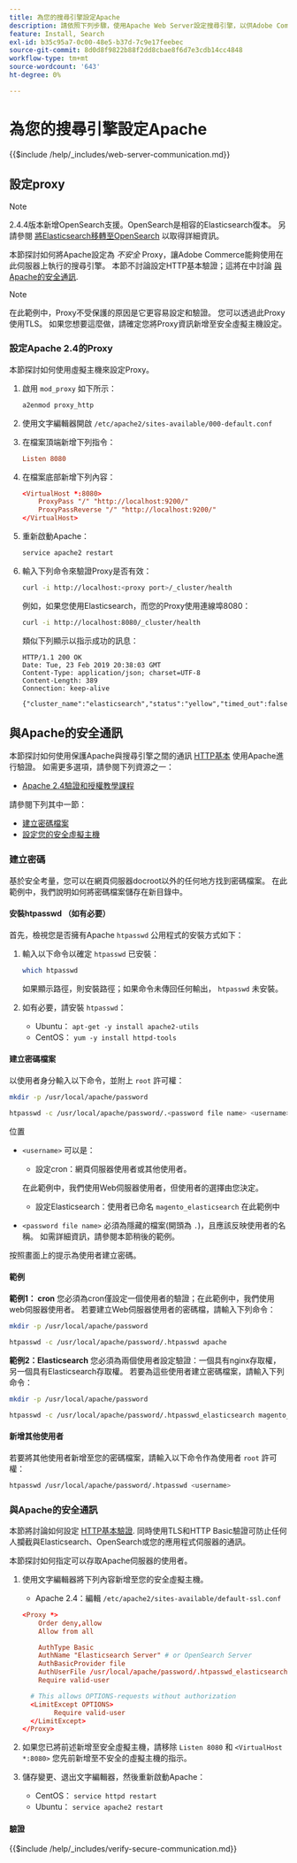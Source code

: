 ```yaml
---
title: 為您的搜尋引擎設定Apache
description: 請依照下列步驟，使用Apache Web Server設定搜尋引擎，以供Adobe Commerce的內部部署安裝。
feature: Install, Search
exl-id: b35c95a7-0c00-48e5-b37d-7c9e17feebec
source-git-commit: 8d0d8f9822b88f2dd8cbae8f6d7e3cdb14cc4848
workflow-type: tm+mt
source-wordcount: '643'
ht-degree: 0%

---
```


# 為您的搜尋引擎設定Apache

{{$include /help/_includes/web-server-communication.md}}

## 設定proxy

>[!NOTE]
>
>2.4.4版本新增OpenSearch支援。OpenSearch是相容的Elasticsearch復本。 另請參閱 [將Elasticsearch移轉至OpenSearch](../../../upgrade/prepare/opensearch-migration.md) 以取得詳細資訊。

本節探討如何將Apache設定為 *不安全* Proxy，讓Adobe Commerce能夠使用在此伺服器上執行的搜尋引擎。 本節不討論設定HTTP基本驗證；這將在中討論 [與Apache的安全通訊](#secure-communication-with-apache).

>[!NOTE]
>
>在此範例中，Proxy不受保護的原因是它更容易設定和驗證。 您可以透過此Proxy使用TLS。 如果您想要這麼做，請確定您將Proxy資訊新增至安全虛擬主機設定。

### 設定Apache 2.4的Proxy

本節探討如何使用虛擬主機來設定Proxy。

1. 啟用 `mod_proxy` 如下所示：

   ```bash
   a2enmod proxy_http
   ```

1. 使用文字編輯器開啟 `/etc/apache2/sites-available/000-default.conf`
1. 在檔案頂端新增下列指令：

   ```conf
   Listen 8080
   ```

1. 在檔案底部新增下列內容：

   ```conf
   <VirtualHost *:8080>
       ProxyPass "/" "http://localhost:9200/"
       ProxyPassReverse "/" "http://localhost:9200/"
   </VirtualHost>
   ```

1. 重新啟動Apache：

   ```bash
   service apache2 restart
   ```

1. 輸入下列命令來驗證Proxy是否有效：

   ```bash
   curl -i http://localhost:<proxy port>/_cluster/health
   ```

   例如，如果您使用Elasticsearch，而您的Proxy使用連線埠8080：

   ```bash
   curl -i http://localhost:8080/_cluster/health
   ```

   類似下列顯示以指示成功的訊息：

   ```terminal
   HTTP/1.1 200 OK
   Date: Tue, 23 Feb 2019 20:38:03 GMT
   Content-Type: application/json; charset=UTF-8
   Content-Length: 389
   Connection: keep-alive
   
   {"cluster_name":"elasticsearch","status":"yellow","timed_out":false,"number_of_nodes":1,"number_of_data_nodes":1,"active_primary_shards":5,"active_shards":5,"relocating_shards":0,"initializing_shards":0,"unassigned_shards":5,"delayed_unassigned_shards":0,"number_of_pending_tasks":0,"number_of_in_flight_fetch":0,"task_max_waiting_in_queue_millis":0,"active_shards_percent_as_number":50.0}
   ```

## 與Apache的安全通訊

本節探討如何使用保護Apache與搜尋引擎之間的通訊 [HTTP基本](https://datatracker.ietf.org/doc/html/rfc2617) 使用Apache進行驗證。 如需更多選項，請參閱下列資源之一：

* [Apache 2.4驗證和授權教學課程](https://httpd.apache.org/docs/2.4/howto/auth.html)

請參閱下列其中一節：

* [建立密碼檔案](#create-a-password)
* [設定您的安全虛擬主機](#secure-communication-with-apache)

### 建立密碼

基於安全考量，您可以在網頁伺服器docroot以外的任何地方找到密碼檔案。 在此範例中，我們說明如何將密碼檔案儲存在新目錄中。

#### 安裝htpasswd （如有必要）

首先，檢視您是否擁有Apache `htpasswd` 公用程式的安裝方式如下：

1. 輸入以下命令以確定 `htpasswd` 已安裝：

   ```bash
   which htpasswd
   ```

   如果顯示路徑，則安裝路徑；如果命令未傳回任何輸出， `htpasswd` 未安裝。

1. 如有必要，請安裝 `htpasswd`：

   * Ubuntu： `apt-get -y install apache2-utils`
   * CentOS： `yum -y install httpd-tools`

#### 建立密碼檔案

以使用者身分輸入以下命令，並附上 `root` 許可權：

```bash
mkdir -p /usr/local/apache/password
```

```bash
htpasswd -c /usr/local/apache/password/.<password file name> <username>
```

位置

* `<username>` 可以是：

   * 設定cron：網頁伺服器使用者或其他使用者。

  在此範例中，我們使用Web伺服器使用者，但使用者的選擇由您決定。

   * 設定Elasticsearch：使用者已命名 `magento_elasticsearch` 在此範例中

* `<password file name>` 必須為隱藏的檔案(開頭為 `.`)，且應該反映使用者的名稱。 如需詳細資訊，請參閱本節稍後的範例。

按照畫面上的提示為使用者建立密碼。

#### 範例

**範例1： cron**
您必須為cron僅設定一個使用者的驗證；在此範例中，我們使用web伺服器使用者。 若要建立Web伺服器使用者的密碼檔，請輸入下列命令：

```bash
mkdir -p /usr/local/apache/password
```

```bash
htpasswd -c /usr/local/apache/password/.htpasswd apache
```

**範例2：Elasticsearch**
您必須為兩個使用者設定驗證：一個具有nginx存取權，另一個具有Elasticsearch存取權。 若要為這些使用者建立密碼檔案，請輸入下列命令：

```bash
mkdir -p /usr/local/apache/password
```

```bash
htpasswd -c /usr/local/apache/password/.htpasswd_elasticsearch magento_elasticsearch
```

#### 新增其他使用者

若要將其他使用者新增至您的密碼檔案，請輸入以下命令作為使用者 `root` 許可權：

```bash
htpasswd /usr/local/apache/password/.htpasswd <username>
```

### 與Apache的安全通訊

本節將討論如何設定 [HTTP基本驗證](https://httpd.apache.org/docs/2.2/howto/auth.html). 同時使用TLS和HTTP Basic驗證可防止任何人攔截與Elasticsearch、OpenSearch或您的應用程式伺服器的通訊。

本節探討如何指定可以存取Apache伺服器的使用者。

1. 使用文字編輯器將下列內容新增至您的安全虛擬主機。

   * Apache 2.4：編輯 `/etc/apache2/sites-available/default-ssl.conf`

   ```conf
   <Proxy *>
       Order deny,allow
       Allow from all
   
       AuthType Basic
       AuthName "Elasticsearch Server" # or OpenSearch Server
       AuthBasicProvider file
       AuthUserFile /usr/local/apache/password/.htpasswd_elasticsearch
       Require valid-user
   
     # This allows OPTIONS-requests without authorization
     <LimitExcept OPTIONS>
           Require valid-user
     </LimitExcept>
   </Proxy>
   ```

1. 如果您已將前述新增至安全虛擬主機，請移除 `Listen 8080` 和 `<VirtualHost *:8080>` 您先前新增至不安全的虛擬主機的指示。

1. 儲存變更、退出文字編輯器，然後重新啟動Apache：

   * CentOS： `service httpd restart`
   * Ubuntu： `service apache2 restart`

#### 驗證

{{$include /help/_includes/verify-secure-communication.md}}
